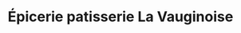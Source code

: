 ---
title: "Épicerie patisserie La Vauginoise"
url: /vaugines/epicerie-patisserie-la-vauginoise/
shop: Lebensmittel
---